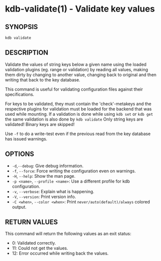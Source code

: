 # kdb-validate(1) - Validate key values

## SYNOPSIS

`kdb validate`

## DESCRIPTION

Validate the values of string keys below a given name using the loaded validation plugins (eg. range or validation) by reading all values, making them dirty by changing to another value, changing back to original and then writing that back to the key database.

This command is useful for validating configuration files against
their specifications.

For keys to be validated, they must contain the 'check'-metakeys
and the respective plugins for validation must be loaded
for the backend that was used while mounting.
If a validation is done while using `kdb set` or `kdb get`
the same validation is also done by `kdb validate`
Only string keys are validated! Binary keys are skipped!

Use `-f` to do a write-test even if the previous read
from the key database has issued warnings.

## OPTIONS

- `-d`,`--debug`:
  Give debug information.
- `-f`, `--force`:
  Force writing the configuration even on warnings.
- `-H`, `--help`:
  Show the man page.
- `-p <name>`, `--profile <name>`:
  Use a different profile for kdb configuration.
- `-v`, `--verbose`:
  Explain what is happening.
- `-V`, `--version`:
  Print version info.
- `-C <when>`, `--color <when>`:
  Print `never/auto(default)/always` colored output.

## RETURN VALUES

This command will return the following values as an exit status:<br>

- 0:
  Validated correctly.
- 11:
  Could not get the values.
- 12:
  Error occurred while writing back the values.
